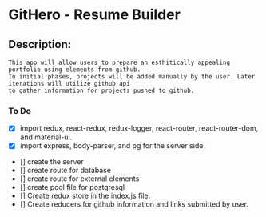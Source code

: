 # GitHero - Resume Builder

## Description:
    This app will allow users to prepare an esthitically appealing portfolio using elements from github. 
    In initial phases, projects will be added manually by the user. Later iterations will utilize github api
    to gather information for projects pushed to github.

### To Do
- [x] import redux, react-redux, redux-logger, react-router, react-router-dom, and material-ui.
- [x] import express, body-parser, and pg for the server side.
- [] create the server
- [] create route for database
- [] create route for external elements
- [] create pool file for postgresql
- [] Create redux store in the index.js file.
- [] Create reducers for github information and links submitted by user.